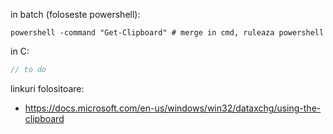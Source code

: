 in batch (foloseste powershell):
```
powershell -command "Get-Clipboard" # merge in cmd, ruleaza powershell
```

in C:
```c
// to do
```

linkuri folositoare:
- https://docs.microsoft.com/en-us/windows/win32/dataxchg/using-the-clipboard
